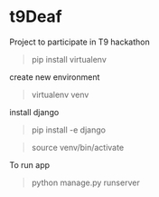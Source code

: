 # t9Deaf
Project to participate in T9 hackathon

> pip install virtualenv
 
create new environment

> virtualenv venv

 install django

> pip install -e django

> source venv/bin/activate

  To run app
> python manage.py runserver

